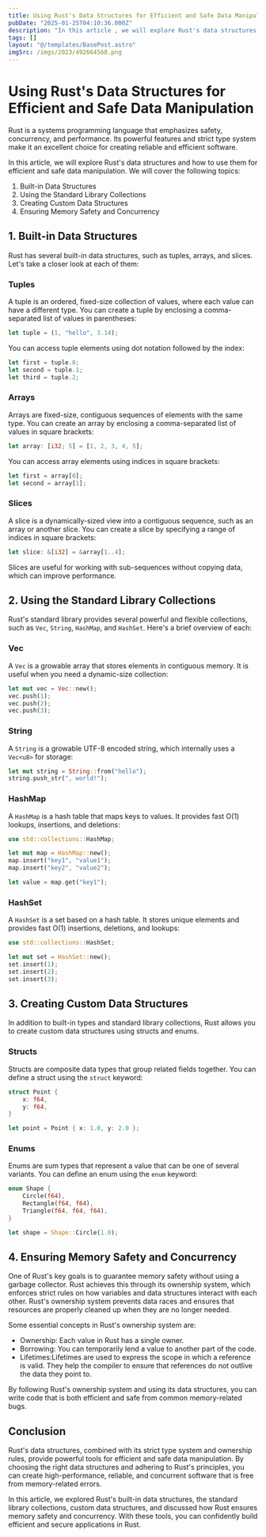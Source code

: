 ```yaml
---
title: Using Rust's Data Structures for Efficient and Safe Data Manipulation
pubDate: "2025-01-25T04:10:36.000Z"
description: "In this article , we will explore Rust's data structures and how to use them for efficient and safe data manipulation"
tags: []
layout: "@/templates/BasePost.astro"
imgSrc: /imgs/2023/492664568.png
---
```

# Using Rust's Data Structures for Efficient and Safe Data Manipulation

Rust is a systems programming language that emphasizes safety, concurrency, and performance. Its powerful features and strict type system make it an excellent choice for creating reliable and efficient software.

In this article, we will explore Rust's data structures and how to use them for efficient and safe data manipulation. We will cover the following topics:

1. Built-in Data Structures
2. Using the Standard Library Collections
3. Creating Custom Data Structures
4. Ensuring Memory Safety and Concurrency

## 1. Built-in Data Structures

Rust has several built-in data structures, such as tuples, arrays, and slices. Let's take a closer look at each of them:

### Tuples

A tuple is an ordered, fixed-size collection of values, where each value can have a different type. You can create a tuple by enclosing a comma-separated list of values in parentheses:

```rust
let tuple = (1, "hello", 3.14);
```

You can access tuple elements using dot notation followed by the index:

```rust
let first = tuple.0;
let second = tuple.1;
let third = tuple.2;
```

### Arrays

Arrays are fixed-size, contiguous sequences of elements with the same type. You can create an array by enclosing a comma-separated list of values in square brackets:

```rust
let array: [i32; 5] = [1, 2, 3, 4, 5];
```

You can access array elements using indices in square brackets:

```rust
let first = array[0];
let second = array[1];
```

### Slices

A slice is a dynamically-sized view into a contiguous sequence, such as an array or another slice. You can create a slice by specifying a range of indices in square brackets:

```rust
let slice: &[i32] = &array[1..4];
```

Slices are useful for working with sub-sequences without copying data, which can improve performance.

## 2. Using the Standard Library Collections

Rust's standard library provides several powerful and flexible collections, such as `Vec`, `String`, `HashMap`, and `HashSet`. Here's a brief overview of each:

### Vec

A `Vec` is a growable array that stores elements in contiguous memory. It is useful when you need a dynamic-size collection:

```rust
let mut vec = Vec::new();
vec.push(1);
vec.push(2);
vec.push(3);
```

### String

A `String` is a growable UTF-8 encoded string, which internally uses a `Vec<u8>` for storage:

```rust
let mut string = String::from("hello");
string.push_str(", world!");
```

### HashMap

A `HashMap` is a hash table that maps keys to values. It provides fast O(1) lookups, insertions, and deletions:

```rust
use std::collections::HashMap;

let mut map = HashMap::new();
map.insert("key1", "value1");
map.insert("key2", "value2");

let value = map.get("key1");
```

### HashSet

A `HashSet` is a set based on a hash table. It stores unique elements and provides fast O(1) insertions, deletions, and lookups:

```rust
use std::collections::HashSet;

let mut set = HashSet::new();
set.insert(1);
set.insert(2);
set.insert(3);
```

## 3. Creating Custom Data Structures

In addition to built-in types and standard library collections, Rust allows you to create custom data structures using structs and enums. 

### Structs

Structs are composite data types that group related fields together. You can define a struct using the `struct` keyword:

```rust
struct Point {
    x: f64,
    y: f64,
}

let point = Point { x: 1.0, y: 2.0 };
```

### Enums

Enums are sum types that represent a value that can be one of several variants. You can define an enum using the `enum` keyword:

```rust
enum Shape {
    Circle(f64),
    Rectangle(f64, f64),
    Triangle(f64, f64, f64),
}

let shape = Shape::Circle(1.0);
```

## 4. Ensuring Memory Safety and Concurrency

One of Rust's key goals is to guarantee memory safety without using a garbage collector. Rust achieves this through its ownership system, which enforces strict rules on how variables and data structures interact with each other. Rust's ownership system prevents data races and ensures that resources are properly cleaned up when they are no longer needed.

Some essential concepts in Rust's ownership system are:

- Ownership: Each value in Rust has a single owner.
- Borrowing: You can temporarily lend a value to another part of the code.
- Lifetimes:Lifetimes are used to express the scope in which a reference is valid. They help the compiler to ensure that references do not outlive the data they point to.

By following Rust's ownership system and using its data structures, you can write code that is both efficient and safe from common memory-related bugs.

## Conclusion

Rust's data structures, combined with its strict type system and ownership rules, provide powerful tools for efficient and safe data manipulation. By choosing the right data structures and adhering to Rust's principles, you can create high-performance, reliable, and concurrent software that is free from memory-related errors.

In this article, we explored Rust's built-in data structures, the standard library collections, custom data structures, and discussed how Rust ensures memory safety and concurrency. With these tools, you can confidently build efficient and secure applications in Rust.
